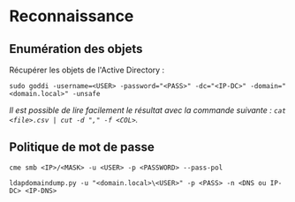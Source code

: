 # Reconnaissance

## Enumération des objets

Récupérer les objets de l'Active Directory :

```
sudo goddi -username=<USER> -password="<PASS>" -dc="<IP-DC>" -domain="<domain.local>" -unsafe
```

_Il est possible de lire facilement le résultat avec la commande suivante : `cat <file>.csv | cut -d "," -f <COL>`._

## Politique de mot de passe

```
cme smb <IP>/<MASK> -u <USER> -p <PASSWORD> --pass-pol
```

```
ldapdomaindump.py -u "<domain.local>\<USER>" -p <PASS> -n <DNS ou IP-DC> <IP-DNS>
```
